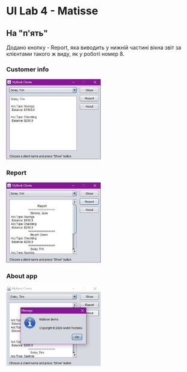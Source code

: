 
# UI Lab 4 - Matisse

## На "п'ять"

Додано кнопку - Report, яка виводить у нижній частині вікна звіт за клієнтами такого ж виду, як у роботі номер 8.

<p align="center">
  
### Customer info

<img src="https://github.com/ppc-ntu-khpi/gui-lab2-34-aTochilov/blob/master/MatisseCustomer.jpg" width="50%"/>

### Report

<img src="https://github.com/ppc-ntu-khpi/gui-lab2-34-aTochilov/blob/master/MatisseReport.jpg" width="50%"/>

### About app

<img src="https://github.com/ppc-ntu-khpi/gui-lab2-34-aTochilov/blob/master/MatisseAbout.jpg" width="50%"/>

</p>
